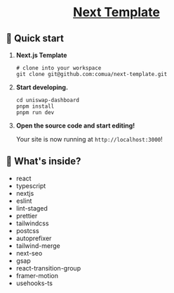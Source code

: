 <p align="center">
  <a href="">
    <h1 align="center">
      Next Template
    </h1>
  </a>
</p>

## 🚀 Quick start

1.  **Next.js Template**

    ```shell
    # clone into your workspace
    git clone git@github.com:comua/next-template.git
    ```

1.  **Start developing.**

    ```shell
    cd uniswap-dashboard
    pnpm install
    pnpm run dev
    ```

1.  **Open the source code and start editing!**

    Your site is now running at `http://localhost:3000`!

## 🧐 What's inside?

- react
- typescript
- nextjs
- eslint
- lint-staged
- prettier
- tailwindcss
- postcss
- autoprefixer
- tailwind-merge
- next-seo
- gsap
- react-transition-group
- framer-motion
- usehooks-ts
